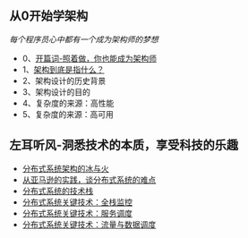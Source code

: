 


## 从0开始学架构 
*每个程序员心中都有一个成为架构师的梦想*

- 0、[开篇词-照着做，你也能成为架构师](https://github.com/fanglin108/blog/blob/master/architect/architect-0.md)
- 1、[架构到底是指什么？](https://github.com/fanglin108/blog/blob/master/architect/architect-1.md)
- 2、架构设计的历史背景
- 3、架构设计的目的
- 4、复杂度的来源：高性能
- 5、复杂度的来源：高可用

## 左耳听风-洞悉技术的本质，享受科技的乐趣

- [分布式系统架构的冰与火](https://github.com/fanglin108/blog/blob/master/architect/chenhao/分布式系统架构的冰与火.md)
- [从亚马逊的实践，谈分布式系统的难点](https://github.com/fanglin108/blog/blob/master/architect/chenhao/从亚马逊的实践，谈分布式系统的难点.md)
- [分布式系统的技术栈](https://github.com/fanglin108/blog/blob/master/architect/chenhao/分布式系统的技术栈.md)
- [分布式系统关键技术：全栈监控](https://github.com/fanglin108/blog/blob/master/architect/chenhao/分布式系统关键技术：全栈监控.md)
- [分布式系统关键技术：服务调度](https://github.com/fanglin108/blog/blob/master/architect/chenhao/分布式系统关键技术：服务调度.md)
- [分布式系统关键技术：流量与数据调度](https://github.com/fanglin108/blog/blob/master/architect/chenhao/分布式系统关键技术：流量与数据调度.md)